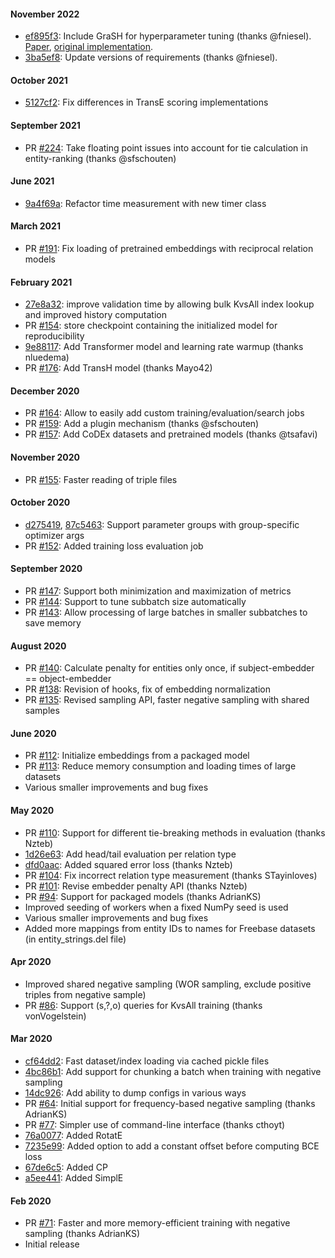 #### November 2022
- [ef895f3](https://github.com/uma-pi1/kge/commit/ef895f3b2a62604db8d91d6a52e7bf13d04d0303): Include GraSH for hyperparameter tuning (thanks @fniesel). [Paper](https://arxiv.org/pdf/2207.04979.pdf), [original implementation](https://github.com/uma-pi1/GraSH).
- [3ba5ef8](https://github.com/uma-pi1/kge/commit/3ba5ef85c2d00e7a7e2679bbce07b7f921a28736): Update versions of requirements (thanks @fniesel).

#### October 2021
- [5127cf2](https://github.com/uma-pi1/kge/commit/5127cf287488a3abfc2e8b698fad22085829a9aa): Fix differences in TransE scoring implementations

#### September 2021
- PR [#224](https://github.com/uma-pi1/kge/pull/224): Take floating point issues into account for tie calculation in entity-ranking (thanks @sfschouten)

#### June 2021
- [9a4f69a](https://github.com/uma-pi1/kge/commit/9a4f69a806ea775fed13657a3e3cd1c6711a2279): Refactor  time measurement with new timer class

#### March 2021
- PR [#191](https://github.com/uma-pi1/kge/pull/191): Fix loading of pretrained embeddings with reciprocal relation models

#### February 2021
- [27e8a32](https://github.com/uma-pi1/kge/commit/27e8a323d208106d7b75f4e003ea4b73c1c5d58d): improve validation time by allowing bulk KvsAll index lookup and improved history computation
- PR [#154](https://github.com/uma-pi1/kge/pull/154): store checkpoint containing the initialized model for reproducibility
- [9e88117](https://github.com/uma-pi1/kge/commit/9e88117b3bf3f91b1c22f17d88eae2f77b5e3d3e): Add Transformer model and learning rate warmup (thanks nluedema)
- PR [#176](https://github.com/uma-pi1/kge/pull/176): Add TransH model (thanks Mayo42)

#### December 2020
- PR [#164](https://github.com/uma-pi1/kge/pull/164): Allow to easily add custom training/evaluation/search jobs
- PR [#159](https://github.com/uma-pi1/kge/pull/159): Add a plugin mechanism (thanks @sfschouten)
- PR [#157](https://github.com/uma-pi1/kge/pull/157): Add CoDEx datasets and pretrained models (thanks @tsafavi)

#### November 2020
- PR [#155](https://github.com/uma-pi1/kge/pull/155): Faster reading of triple files

#### October 2020
- [d275419](https://github.com/uma-pi1/kge/commit/d275419bbd1e2eea6872d733fc10f30c171e9f45), [87c5463](https://github.com/uma-pi1/kge/commit/87c54630807e7ecf71ad05c042d3b1c953c44807): Support parameter groups with group-specific optimizer args
- PR [#152](https://github.com/uma-pi1/kge/pull/152): Added training loss evaluation job

#### September 2020
- PR [#147](https://github.com/uma-pi1/kge/pull/147): Support both minimization and maximization of metrics
- PR [#144](https://github.com/uma-pi1/kge/pull/144): Support to tune subbatch size automatically
- PR [#143](https://github.com/uma-pi1/kge/pull/143): Allow processing of large batches in smaller subbatches to save memory

#### August 2020
- PR [#140](https://github.com/uma-pi1/kge/pull/140): Calculate penalty for entities only once, if subject-embedder == object-embedder
- PR [#138](https://github.com/uma-pi1/kge/pull/138): Revision of hooks, fix of embedding normalization
- PR [#135](https://github.com/uma-pi1/kge/pull/135): Revised sampling API, faster negative sampling with shared samples

#### June 2020

- PR [#112](https://github.com/uma-pi1/kge/pull/112): Initialize embeddings from a packaged model
- PR [#113](https://github.com/uma-pi1/kge/pull/113): Reduce memory consumption and loading times of large datasets
- Various smaller improvements and bug fixes

#### May 2020

- PR [#110](https://github.com/uma-pi1/kge/pull/110): Support for different tie-breaking methods in evaluation (thanks Nzteb)
- [1d26e63](https://github.com/uma-pi1/kge/commit/1d26e63b65380e2c13db2ecb3986e69f404efdc2): Add head/tail evaluation per relation type 
- [dfd0aac](https://github.com/uma-pi1/kge/commit/dfd0aace1a77d6b7f04f414bdc8ea748a9d0d2f2): Added squared error loss (thanks Nzteb)
- PR [#104](https://github.com/uma-pi1/kge/pull/104): Fix incorrect relation type measurement (thanks STayinloves)
- PR [#101](https://github.com/uma-pi1/kge/pull/101): Revise embedder penalty API (thanks Nzteb)
- PR [#94](https://github.com/uma-pi1/kge/pull/94): Support for packaged models (thanks AdrianKS)
- Improved seeding of workers when a fixed NumPy seed is used
- Various smaller improvements and bug fixes
- Added more mappings from entity IDs to names for Freebase datasets (in entity_strings.del file)

#### Apr 2020

- Improved shared negative sampling (WOR sampling, exclude positive triples from negative sample)
- PR [#86](https://github.com/uma-pi1/kge/pull/86): Support (s,?,o) queries for KvsAll training (thanks vonVogelstein)

#### Mar 2020

- [cf64dd2](https://github.com/uma-pi1/kge/commit/cf64dd2fcc4c5961bda2d9142ea1b08d41c16ba2): Fast dataset/index loading via cached pickle files
- [4bc86b1](https://github.com/uma-pi1/kge/commit/4bc86b18e5cfe0a4a596dd25fbdc8dde59dcafe9): Add support for chunking a batch when training with negative sampling
- [14dc926](https://github.com/uma-pi1/kge/commit/14dc9268b2e24f7db36dc95ae47e5e975016955b): Add ability to dump configs in various ways
- PR [#64](https://github.com/uma-pi1/kge/pull/64): Initial support for frequency-based negative sampling (thanks AdrianKS)
- PR [#77](https://github.com/uma-pi1/kge/pull/77): Simpler use of command-line interface (thanks cthoyt)
- [76a0077](https://github.com/uma-pi1/kge/commit/76a007731d98e00331f2f6ccb90b91cc8cf265dd): Added RotatE
- [7235e99](https://github.com/uma-pi1/kge/commit/7235e99784e056b6d0e162ce84f0c5e1eb410895): Added option to add a constant offset before computing BCE loss
- [67de6c5](https://github.com/uma-pi1/kge/commit/67de6c5c422c2adcefcc56f7738e04d0893c51ba): Added CP
- [a5ee441](https://github.com/uma-pi1/kge/commit/a5ee4417b92559b3624e3f737939793da810c211): Added SimplE

#### Feb 2020
- PR [#71](https://github.com/uma-pi1/kge/pull/71): Faster and more memory-efficient training with negative sampling (thanks AdrianKS)
- Initial release
